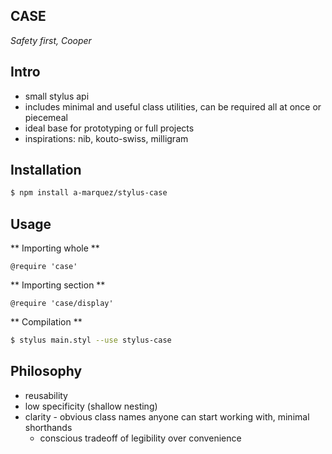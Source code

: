 CASE
---
*Safety first, Cooper*

## Intro
- small stylus api
- includes minimal and useful class utilities, can be required all at once or piecemeal
- ideal base for prototyping or full projects
- inspirations: nib, kouto-swiss, milligram

## Installation
```sh
$ npm install a-marquez/stylus-case
```

## Usage
** Importing whole **
```stylus
@require 'case'
```

** Importing section **
```stylus
@require 'case/display'
```

** Compilation **
```sh
$ stylus main.styl --use stylus-case
```

## Philosophy
- reusability
- low specificity (shallow nesting)
- clarity - obvious class names anyone can start working with, minimal shorthands
  - conscious tradeoff of legibility over convenience
